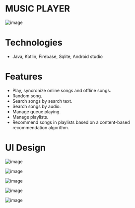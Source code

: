 ﻿# MUSIC PLAYER
![image](https://github.com/user-attachments/assets/41f57b39-32cb-40a5-a319-61694b3a9d9e)

# Technologies
<ul>
 <li>Java, Kotlin, Firebase, Sqlite, Android studio </li>
</ul>

# Features
<ul>
  <li>Play, syncronize online songs and offline songs.</li>
   <li>Random song.</li>
  <li>Search songs by search text.</li>
  <li>Search songs by audio.</li>
  <li>Manage queue playing.</li>
  <li>Manage playlists.</li>
  <li>Recommend songs in playlists based on a content-based recommendation algorithm.</li>
</ul>

# UI Design

![image](https://github.com/user-attachments/assets/e0810096-e43c-4610-a015-65ab4dda4b2e)

![image](https://github.com/user-attachments/assets/292ffdfb-2a21-4b89-b277-29c252676647)

![image](https://github.com/user-attachments/assets/5e3d323c-5d1d-4f4f-b657-ee7adc2ebba5)

![image](https://github.com/user-attachments/assets/61a75ca1-07a4-41ae-8c54-0400a5c9be7f)

![image](https://github.com/user-attachments/assets/baa6d671-e2a6-444e-b190-4776067f9357)







